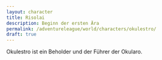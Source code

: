 ```yaml
---
layout: character
title: Risolai
description: Beginn der ersten Ära
permalink: /adventureleague/world/characters/okulestro/
draft: true
---
```


Okulestro ist ein Beholder und der Führer der Okularo.
